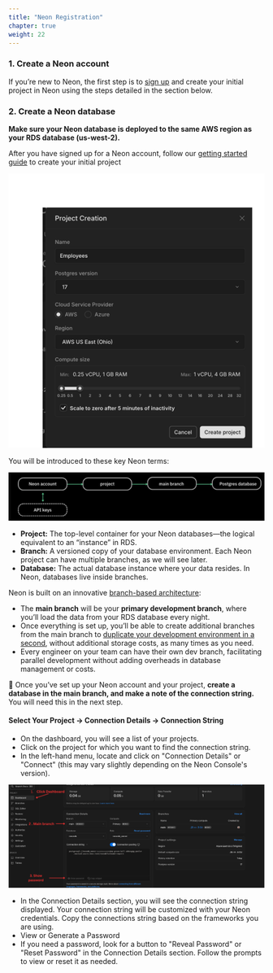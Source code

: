 ```yaml
---
title: "Neon Registration"
chapter: true
weight: 22
---
```


### 1. Create a Neon account

If you’re new to Neon, the first step is to [sign up](https://console.neon.tech/signup) and create your initial project in Neon using the steps detailed in the section below.

### 2. Create a Neon database 

**Make sure your Neon database is deployed to the same AWS region as your RDS database (us-west-2).**

After you have signed up for a Neon account, follow our [getting started guide](https://neon.tech/docs/get-started-with-neon/signing-up) to create your initial project

![Neon Project Creation](/images/neon-project-creation.png)

You will be introduced to these key Neon terms:

![Neon Object Hierarchy](/images/Neondatabasedr.png)

- **Project:** The top-level container for your Neon databases—the logical equivalent to an “instance” in RDS.
- **Branch:** A versioned copy of your database environment. Each Neon project can have multiple branches, as we will see later.
- **Database:** The actual database instance where your data resides. In Neon, databases live inside branches.

Neon is built on an innovative [branch-based architecture](https://neon.tech/docs/introduction/branching):

- The **main branch** will be your **primary development branch**, where you’ll load the data from your RDS database every night.
- Once everything is set up, you’ll be able to create additional branches from the main branch to [duplicate your development environment in a second](https://neon.tech/blog/how-to-copy-large-postgres-databases-in-seconds), without additional storage costs, as many times as you need.
- Every engineer on your team can have their own dev branch, facilitating parallel development without adding overheads in database management or costs.

🚨 Once you’ve set up your Neon account and your project, **create a database in the main branch, and make a note of the connection string.** You will need this in the next step.

#### Select Your Project -> Connection Details -> Connection String

- On the dashboard, you will see a list of your projects.
- Click on the project for which you want to find the connection string. 
- In the left-hand menu, locate and click on "Connection Details" or "Connect" (this may vary slightly depending on the Neon Console's version).

![Neon Connection Details](/images/Click_Dashboard.png)

- In the Connection Details section, you will see the connection string displayed. Your connection string will be customized with your Neon credentials. Copy the connections string based on the frameworks you are using.
-  View or Generate a Password 
-  If you need a password, look for a button to "Reveal Password" or "Reset Password" in the Connection Details section. Follow the prompts to view or reset it as needed.
